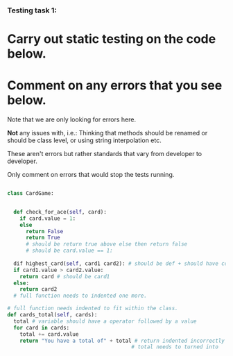 ### Testing task 1:

# Carry out static testing on the code below.
# Comment on any errors that you see below.

Note that we are only looking for errors here.

**Not** any issues with, i.e.: 
Thinking that methods should be renamed or should be class level, or using string interpolation etc. 

These aren't errors but rather standards that vary from developer to developer. 

Only comment on errors that would stop the tests running.

```python

class CardGame:


  def check_for_ace(self, card):
    if card.value = 1: 
    else
      return False
      return True
      # should be return true above else then return false
      # should be card.value == 1:
      
  dif highest_card(self, card1 card2): # should be def + should have commas between cards
  if card1.value > card2.value:
    return card # should be card1
  else:
    return card2
  # full function needs to indented one more.

# full function needs indented to fit within the class.
def cards_total(self, cards):
  total # variable should have a operator followed by a value
  for card in cards:
    total += card.value 
    return "You have a total of" + total # return indented incorrectly
                                        # total needs to turned into 
  
```
